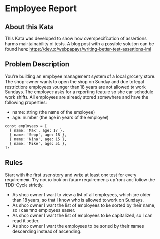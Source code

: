 # Employee Report

## About this Kata

This Kata was developed to show how overspecification of assertions harms maintainability of tests. A blog post with a possible solution can be found here: https://dev.to/webpapaya/writing-better-test-assertions-lml

## Problem Description

You’re building an employee management system of a local grocery store. The shop-owner wants to open the shop on Sunday and due to legal restrictions employees younger than 18 years are not allowed to work Sundays. The employee asks for a reporting feature so she can schedule work shifts. All employees are already stored somewhere and have the following properties:

* name: string (the name of the employee)
* age: number (the age in years of the employee)

```
const employees = [
  { name: 'Max', age: 17 },
  { name: 'Sepp', age: 18 },
  { name: 'Nina', age: 15 },
  { name: 'Mike', age: 51 },
];
```

## Rules

Start with the first user-story and write at least one test for every requirement. Try not to look on future requirements upfront and follow the TDD-Cycle strictly.

* As shop owner I want to view a list of all employees, which are older than 18 years, so that I know who is allowed to work on Sundays.
* As shop owner I want the list of employees to be sorted by their name, so I can find employees easier.
* As shop owner I want the list of employees to be capitalized, so I can read it better.
* As shop owner I want the employees to be sorted by their names descending instead of ascending.
